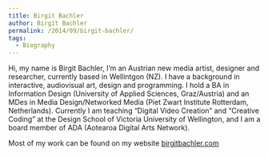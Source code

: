 ```yaml
---
title: Birgit Bachler
author: Birgit Bachler
permalink: /2014/09/birgit-bachler/
tags:
  - Biography
---
```

Hi, my name is Birgit Bachler, I&#8217;m an Austrian new media artist, designer and researcher, currently based in Wellintgon (NZ). I have a background in interactive, audiovisual art, design and programming. I hold a BA in Information Design (University of Applied Sciences, Graz/Austria) and an MDes in Media Design/Networked Media (Piet Zwart Institute Rotterdam, Netherlands). Currently I am teaching &#8220;Digital Video Creation&#8221; and &#8220;Creative Coding&#8221; at the Design School of Victoria University of Wellington, and I am a board member of ADA (Aotearoa Digital Arts Network).

Most of my work can be found on my website <a href="http://www.birgitbachler.com" target="blank">birgitbachler.com</a>
